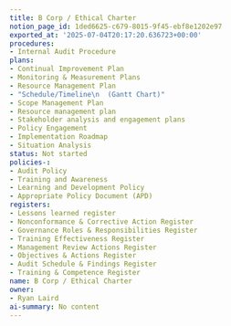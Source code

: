 ```yaml
---
title: B Corp / Ethical Charter
notion_page_id: 1ded6625-c679-8015-9f45-ebf8e1202e97
exported_at: '2025-07-04T20:17:20.636723+00:00'
procedures:
- Internal Audit Procedure
plans:
- Continual Improvement Plan
- Monitoring & Measurement Plans
- Resource Management Plan
- "Schedule/Timeline\n  (Gantt Chart)"
- Scope Management Plan
- Resource management plan
- Stakeholder analysis and engagement plans
- Policy Engagement
- Implementation Roadmap
- Situation Analysis
status: Not started
policies-:
- Audit Policy
- Training and Awareness
- Learning and Development Policy
- Appropriate Policy Document (APD)
registers:
- Lessons learned register
- Nonconformance & Corrective Action Register
- Governance Roles & Responsibilities Register
- Training Effectiveness Register
- Management Review Actions Register
- Objectives & Actions Register
- Audit Schedule & Findings Register
- Training & Competence Register
name: B Corp / Ethical Charter
owner:
- Ryan Laird
ai-summary: No content
---
```


